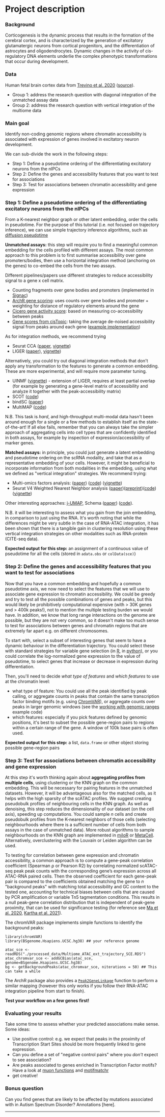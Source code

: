 # Project description

### Background 
Corticogenesis is the dynamic process that results in the formation of the cerebral cortex, and is characterized by the generation of excitatory glutamatergic neurons from cortical progenitors, and the differentiation of astrocytes and oligodendrocytes. Dynamic changes in the activity of cis-regulatory DNA elements underlie the complex phenotypic transformations that occur during development. 

### Data

Human fetal brain cortex data from [Trevino et al. 2020](https://www.biorxiv.org/content/10.1101/2020.12.29.424636v2.full) ([source](https://github.com/GreenleafLab/brainchromatin)). 

- Group 1: address the research question with diagonal integration of the unmatched assay data
- Group 2: address the research question with vertical integration of the multiome data

### Main goal

Identify non-coding genomic regions where chromatin accessibility is associated with expression of genes involved in excitatory neuron development.

We can sub-divide the work in the following steps:

- Step 1: Define a pseudotime ordering of the differentiating excitatory neurons from the nIPCs
- Step 2: Define the genes and accessibility features that you want to test for associations
- Step 3: Test for associations between chromatin accessibility and gene expression

### Step 1: Define a pseudotime ordering of the differentiating excitatory neurons from the nIPCs

From a K-nearest neighbor graph or other latent embedding, order the cells in pseudotime. For the purpose of this tutorial (i.e. not focused on trajectory inference), we can use simple trajectory inference algorithms, such as [diffusion pseudotime]()

**Unmatched assays:** this step will require you to find a meaningful common embedding for the cells profiled with different assays. The most common approach to this problem is to first summarise accessibility over gene promoters/bodies, then use a horizontal integration method (anchoring on the genes) to co-embed the cells from the two assays.

Different pipelines/papers use different strategies to reduce accessibility signal to a gene x cell matrix. 

- Counting fragments over gene bodies and promoters (implemented in [Signac](https://satijalab.org/signac/reference/GeneActivity.html))
- [ArchR gene scoring](https://www.archrproject.com/bookdown/calculating-gene-scores-in-archr.html): uses counts over gene bodies and promoter + weighting for distance of regulatory elements around the gene
- [Cicero gene activity score](https://cole-trapnell-lab.github.io/cicero-release/docs_m3/##cicero-gene-activity-scores): based on measuring co-accessibility between peaks
- [Gene scores from cisTopic](https://www.embopress.org/doi/full/10.15252/msb.20209438): taking the average de-noised accessibility signal from peaks around each gene ([example implementation](https://github.com/emdann/scATAC_prep/blob/master/N2_add_cistopic.ipynb))

As for integration methods, we recommend trying 

- Seurat CCA ([paper](), [vignette]())
- LIGER ([paper]()), [vignette]())

Alternatively, you could try out diagonal integration methods that don't apply any transformation to the features to generate a common embedding. These are more experimental, and will require more parameter tuning.

- UINMF ([vignette](http://htmlpreview.github.io/?https://github.com/welch-lab/liger/blob/master/vignettes/UINMF_vignette.html)) - extension of LIGER, requires at least partial overlap (for example by generating a gene-level matrix of accessibility and analyze it together with the peak-accessibility matrix)
- SCOT ([code](https://github.com/rsinghlab/SCOT))
- bindSC ([paper](https://www.biorxiv.org/content/10.1101/2020.12.11.422014v1.full.pdf))
- MultiMAP ([code](https://github.com/Teichlab/MultiMAP))

N.B. This task is _hard_, and high-throughput multi-modal data hasn't been around enough for a single or a few methods to establish itself as the state-of-the-art! If all else fails, remember that you can always take the simpler approach of aggregating cells into cell types that are
confidently identified in both assays, for example by inspection of expression/accessibility of marker genes.

**Matched assays:** in principle, you could just generate a latent embedding and pseudotime ordering on the scRNA modality, and take that as a representative embedding of your cells. However, it might be beneficial to incorporate information from both modalities in the embedding, using what we defined as "vertical integration" strategies. We recommend trying:

- Multi-omics factors analysis: ([paper](https://genomebiology.biomedcentral.com/articles/10.1186/s13059-020-02015-1)) ([code](https://github.com/bioFAM/MOFA2)) ([vignette](https://raw.githack.com/bioFAM/MOFA2_tutorials/master/R_tutorials/10x_scRNA_scATAC.html))
- Seurat V4 Weighted Nearest Neighbor analysis ([paper](https://www.cell.com/cell/fulltext/S0092-8674%2821%2900583-3))([preprint](https://www.biorxiv.org/content/10.1101/2020.10.12.335331v1))([code](https://github.com/satijalab/seurat))([vignette](https://satijalab.org/seurat/v4.0/weighted_nearest_neighbor_analysis.html))

Other interesting approaches: [j-UMAP](https://github.com/canzarlab/JVis-learn), Schema ([paper](https://genomebiology.biomedcentral.com/articles/10.1186/s13059-021-02313-2)) ([code](https://schema-multimodal.readthedocs.io/en/latest/overview.html)).

N.B. it will be interesting to assess what you gain from the join embedding, in comparison to just using the RNA. It's worth noting that while the differences might be very subtle in the case of RNA-ATAC integration, it has been shown that there is a tangible gain in clustering resolution using these vertical integration strategies on other modalities such as RNA-protein (CITE-seq data).

**Expected output for this step:** an assignment of a continuous value of pseudotime for all the cells (stored in `adata.obs` or `colData(sce)`)

### Step 2: Define the genes and accessibility features that you want to test for associations

Now that you have a common embedding and hopefully a common pseudotime axis, we now need to select the features that we will use to associate gene expression to chromatin accessibility. We could be greedy and try to test all the possible combinations of genes and peaks, but this would likely be prohibitively computational expensive (with > 30K genes and > 400k peaks!), not to mention the multiple testing burden we would have. In addition, we know that long range interactions on the genome are possible, but they are not very common, so it doesn't make too much sense to test for associations between genes and chromatin regions that are extremely far apart e.g. on different chromosomes. 

To start with, select a subset of interesting genes that seem to have a dynamic behaviour in the differentiation trajectory. You could select these with standard strategies for variable gene selection (in [R](https://bioconductor.org/books/release/OSCA/feature-selection.html), in [python](https://scanpy.readthedocs.io/en/stable/generated/scanpy.pp.highly_variable_genes.html)), or you could correlate the log-normalized gene expression to the value of pseudotime, to select genes that increase or decrease in expression during differentiation.

Then, you'll need to decide _what type of features_ and _which features_ to use at the chromatin level:

- what type of feature: You could use all the peak identified by peak calling, or aggregate counts in peaks that contain the same transcription factor binding motifs (e.g. using [ChromVAR](https://github.com/GreenleafLab/chromVAR)), or aggregate counts over peaks in larger genomic windows (see the [working with genomic ranges]() example code)
- which features: especially if you pick features defined by genomic positions, it's best to subset the possible gene-region pairs to regions within a certain range of the gene. A window of 100k base pairs is often used.

**Expected output for this step:** a list, `data.frame` or other object storing possible gene-region pairs

### Step 3: Test for associations between chromatin accessibility and gene expression

At this step it's worth thinking again about **aggregating profiles from multiple cells**, using clustering or the KNN graph on the common embedding. This will be necessary for pairing features in the unmatched datasets. However, it will be advantageous also for the matched cells, as it helps with the high sparsity of the scATAC profiles. We suggest creating pseudobulk profiles of neighbouring cells in the KNN graph. As well as denoising, this step reduces the dimensionality of our dataset (on the cell axis), speeding up computations. You could sample _n_ cells and create pseudobulk profiles from the K-nearest neighbors of those cells (selecting neighbourhoods where there is a sufficient number of cells from both assays in the case of unmatched data). More robust algorithms to sample neighbourhoods on the KNN graph are implemented in [miloR](https://github.com/MarioniLab/miloR) or [MetaCell](https://github.com/tanaylab/metacell). Alternatively, overclustering with the Louvain or Leiden algorithm can be used.

To testing for correlation between gene expression and chromatin accessibility, a common approach is to compute a gene-peak correlation coefficient (Spearman ⍴ or Pearson R2) by correlating normalized scATAC-seq peak peak counts with the corresponding gene’s expression across all ATAC-RNA paired cells. Then the observed coefficient for each gene-peak pair is compared to the coefficients obtained matching the gene to _n_ "background peaks" with matching total accessibility and GC content to the tested one, accounting for technical biases between cells that are caused by PCR amplification or variable Tn5 tagmentation conditions. This results in a null peak-gene correlation distribution that is independent of peak-gene proximity, that can be used for significance testing (for reference see [Ma et al. 2020](https://www.cell.com/cell/fulltext/S0092-8674(20)31253-8?_returnURL=https%3A%2F%2Flinkinghub.elsevier.com%2Fretrieve%2Fpii%2FS0092867420312538%3Fshowall%3Dtrue), [Kartha et al. 2021](https://www.biorxiv.org/content/10.1101/2021.07.28.453784v1.full)).

The chromVAR package implements simple functions to identify the background peaks:
```
library(chromVAR)
library(BSgenome.Hsapiens.UCSC.hg38) ## your reference genome

atac_sce <- readRDS("./processed_data/Multiome_ATAC_ext_trajectory_SCE.RDS")
atac_chromvar_sce <- addGCBias(atac_sce, genome=BSgenome.Hsapiens.UCSC.hg38)
bg <- getBackgroundPeaks(atac_chromvar_sce, niterations = 50) ## This can take a while
```

The ArchR package also provides a [`Peak2GeneLinkage`](https://www.archrproject.com/bookdown/peak2genelinkage-with-archr.html) function to perform a similar mapping (however this only works if you follow their RNA-ATAC integration pipeline from start to finish).

**Test your workflow on a few genes first!**

### Evaluating your results

Take some time to assess whether your predicted associations make sense. Some ideas:
- Use positive control: e.g. we expect that peaks in the proximity of Transcription Start Sites should be more frequently linked to gene expression.
- Can you define a set of "negative control pairs" where you _don't_ expect to see association?
- Are peaks associated to genes enriched in Transcription Factor motifs? Have a look at [muon functions]() and [motifmatchr]()
- get creative!


### Bonus question
Can you find genes that are likely to be affected by mutations associated with in Autism Spectrum Disorder? Annotations [here].

---

<!-- ### Objectives

A. Cell-level integration: Infer a common embedding/pseudotime axis for both modalities 
    - How can you evaluate that the embedding is sensible?
    - Do you gain resolution in cell-type clustering using both modalities?
B. Feature-level integration: Using the common embedding, find non-coding regions that are associated to gene expression of genes involved in cortical neuron development
    - Does it help to aggregate signal across multiple peaks? And across multiple cells?
    - What is gained with peak-to-gene mapping at the cluster level VS pseudotime or other continuous embedding strategy?
    - How can you filter out spurious correlations/associations?
    - What strategies can you use to corroborate your peak-to-gene associations? (e.g. TF motif enrichment, comparison with a negative control, co-accessibility) (check out-of-the-box solutions for peak to gene mapping)
C. Bonus: what genes are likely to be affected by mutations associated with in Autism Spectrum Disorder? annotations here -->
<!-- 
### Multi-omics integration methods

A. **Horizontal integration:** multiple matrices with a common cell axis and different features 
    1. Multi-Omics Factor Analysis (MOFA)
    2. Weighted Nearest Neighbors analysis
    3. [j-UMAP](https://github.com/canzarlab/JVis-learn)
    4. Schema ([paper](https://genomebiology.biomedcentral.com/articles/10.1186/s13059-021-02313-2)) ([code](https://schema-multimodal.readthedocs.io/en/latest/overview.html))
   
   Others: [totalVI](https://docs.scvi-tools.org/en/stable/user_guide/notebooks/totalVI.html), [Multigrate](https://icml-compbio.github.io/2021/papers/WCBICML2021_paper_44.pdf),

B. **Diagonal integration:** multiple matrices with no common axis (different cells, different features)
    1. MultiMAP
    2. bindSC ([paper](https://www.biorxiv.org/content/10.1101/2020.12.11.422014v1.full.pdf))
    3. UINMF ([vignette](http://htmlpreview.github.io/?https://github.com/welch-lab/liger/blob/master/vignettes/UINMF_vignette.html)) - extension of LIGER, requires at least partial overlap

C. **_Verticalized_ integration:** transform multiple matrices with no common axis to match features (e.g. generate a score of gene accessibility from scATAC fragments/peaks, match proteins in CITE-seq to their coding gene in RNA)
    1. Seurat CCA
    2. LIGER
    3. Conos
    
    Others: the wealth of methods for batch correction...
  -->
